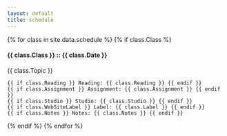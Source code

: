 ```yaml
---
layout: default
title: schedule
---
```


<!--todo: probably make partial template render here-->

{% for class in site.data.schedule %}
{% if class.Class %}
#### {{ class.Class }} :: {{ class.Date }}

<p>{{ class.Topic }}</p>

    {{ if class.Reading }} Reading: {{ class.Reading }} {{ endif }}
    {{ if class.Assignment }} Assignment: {{ class.Assignment }} {{ endif }}
    {{ if class.Studio }} Studio: {{ class.Studio }} {{ endif }}
    {{ if class.WebSiteLabel }} Label: {{ class.Label }} {{ endif }}
    {{ if class.Notes }} Notes: {{ class.Notes }} {{ endif }}

{% endif %}
{% endfor %}
